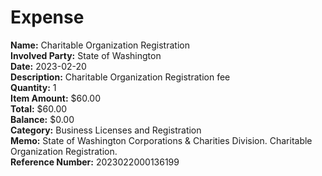 # Expense

**Name:** Charitable Organization Registration  
**Involved Party:** State of Washington  
**Date:** 2023-02-20  
**Description:** Charitable Organization Registration fee  
**Quantity:** 1  
**Item Amount:** $60.00  
**Total:** $60.00  
**Balance:** $0.00  
**Category:** Business Licenses and Registration  
**Memo:** State of Washington Corporations & Charities Division. Charitable Organization Registration.  
**Reference Number:** 2023022000136199  

